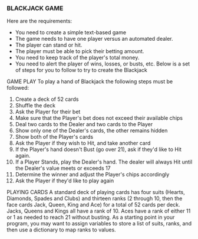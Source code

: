### BLACKJACK GAME
Here are the requirements:
* You need to create a simple text-based game
* The game needs to have one player versus an automated dealer.
* The player can stand or hit.
* The player must be able to pick their betting amount.
* You need to keep track of the player's total money.
* You need to alert the player of wins, losses, or busts, etc.
Below is a set of steps for you to follow to try to create the Blackjack

GAME PLAY
To play a hand of Blackjack the following steps must be followed:
1. Create a deck of 52 cards
2. Shuffle the deck
3. Ask the Player for their bet
4. Make sure that the Player's bet does not exceed their available chips
5. Deal two cards to the Dealer and two cards to the Player
6. Show only one of the Dealer's cards, the other remains hidden
7. Show both of the Player's cards
8. Ask the Player if they wish to Hit, and take another card
9. If the Player's hand doesn't Bust (go over 21), ask if they'd like to Hit again.
10. If a Player Stands, play the Dealer's hand. The dealer will always Hit until the Dealer's value meets or exceeds 17
11. Determine the winner and adjust the Player's chips accordingly
12. Ask the Player if they'd like to play again

PLAYING CARDS
A standard deck of playing cards has four suits (Hearts, Diamonds, Spades and Clubs) and thirteen ranks (2 through 10, then the face cards Jack, Queen, King and Ace) 
for a total of 52 cards per deck. Jacks, Queens and Kings all have a rank of 10. Aces have a rank of either 11 or 1 as needed to reach 21 without busting. 
As a starting point in your program, you may want to assign variables to store a list of suits, ranks, and then use a dictionary to map ranks to values.

  


